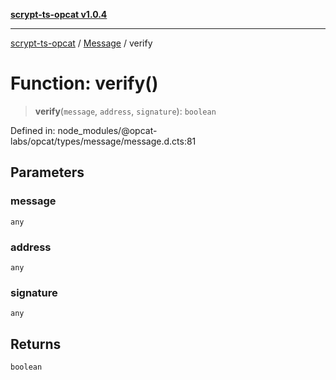 [**scrypt-ts-opcat v1.0.4**](../../../README.md)

***

[scrypt-ts-opcat](../../../README.md) / [Message](../README.md) / verify

# Function: verify()

> **verify**(`message`, `address`, `signature`): `boolean`

Defined in: node\_modules/@opcat-labs/opcat/types/message/message.d.cts:81

## Parameters

### message

`any`

### address

`any`

### signature

`any`

## Returns

`boolean`
